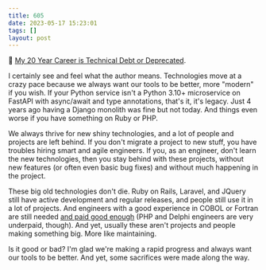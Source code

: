 ```yaml
---
title: 605
date: 2023-05-17 15:23:01
tags: []
layout: post
---
```


📝 [My 20 Year Career is Technical Debt or Deprecated](https://blog.visionarycto.com/p/my-20-year-career-is-technical-debt).

I certainly see and feel what the author means. Technologies move at a crazy pace because we always want our tools to be better, more "modern" if you wish. If your Python service isn't a Python 3.10+ microservice on FastAPI with async/await and type annotations, that's it, it's legacy. Just 4 years ago having a Django monolith was fine but not today. And things even worse if you have something on Ruby or PHP.

We always thrive for new shiny technologies, and a lot of people and projects are left behind. If you don't migrate a project to new stuff, you have troubles hiring smart and agile engineers. If you, as an engineer, don't learn the new technologies, then you stay behind with these projects, without new features (or often even basic bug fixes) and without much happening in the project.

These big old technologies don't die. Ruby on Rails, Laravel, and JQuery still have active development and regular releases, and people still use it in a lot of projects. And engineers with a good experience in COBOL or Fortran are still needed [and paid good enough](https://survey.stackoverflow.co/2022/#salary-and-experience-by-language) (PHP and Delphi engineers are very underpaid, though). And yet, usually these aren't projects and people making something big. More like maintaining.

Is it good or bad? I'm glad we're making a rapid progress and always want our tools to be better. And yet, some sacrifices were made along the way.
